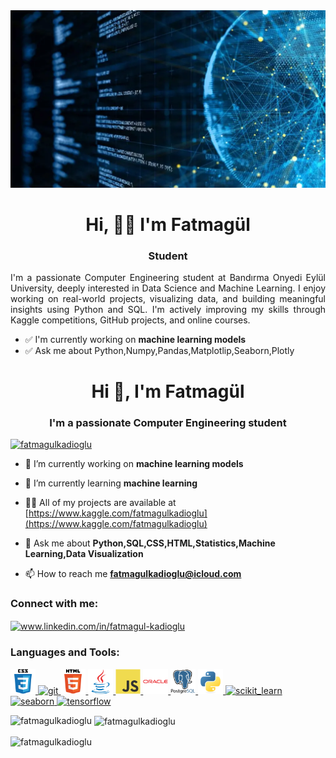 <img src="https://github.com/FatmagulKadioglu/FatmagulKadioglu/blob/main/data%20science.png?raw=true">

<h1 align = "center">Hi, 👋🏻 I'm Fatmagül</h1>

<h3 align = "center">Student</h3>

<p align="justify">
I'm a passionate Computer Engineering student at Bandırma Onyedi Eylül University, deeply interested in Data Science and Machine Learning. I enjoy working on real-world projects, visualizing data, and building meaningful insights using Python and SQL. I'm actively improving my skills through Kaggle competitions, GitHub projects, and online courses. 
</p>

<ul>
  <li>✅ I'm currently working on <b>machine learning models</b></li>
  <li>✅ Ask me about Python,Numpy,Pandas,Matplotlip,Seaborn,Plotly</li>
</ul>



<h1 align="center">Hi 👋, I'm Fatmagül</h1>
<h3 align="center">I'm a passionate Computer Engineering student</h3>

<p align="left"> <a href="https://github.com/ryo-ma/github-profile-trophy"><img src="https://github-profile-trophy.vercel.app/?username=fatmagulkadioglu" alt="fatmagulkadioglu" /></a> </p>

- 🔭 I’m currently working on **machine learning models**

- 🌱 I’m currently learning **machine learning**

- 👨‍💻 All of my projects are available at [https://www.kaggle.com/fatmagulkadioglu](https://www.kaggle.com/fatmagulkadioglu)

- 💬 Ask me about **Python,SQL,CSS,HTML,Statistics,Machine Learning,Data Visualization**

- 📫 How to reach me **fatmagulkadioglu@icloud.com**

<h3 align="left">Connect with me:</h3>
<p align="left">
<a href="https://linkedin.com/in/https://www.linkedin.com/in/fatmagul-kadioglu" target="blank"><img align="center" src="https://raw.githubusercontent.com/rahuldkjain/github-profile-readme-generator/master/src/images/icons/Social/linked-in-alt.svg" alt="www.linkedin.com/in/fatmagul-kadioglu" height="30" width="40" /></a>
</p>

<h3 align="left">Languages and Tools:</h3>
<p align="left"> <a href="https://www.w3schools.com/css/" target="_blank" rel="noreferrer"> <img src="https://raw.githubusercontent.com/devicons/devicon/master/icons/css3/css3-original-wordmark.svg" alt="css3" width="40" height="40"/> </a> <a href="https://git-scm.com/" target="_blank" rel="noreferrer"> <img src="https://www.vectorlogo.zone/logos/git-scm/git-scm-icon.svg" alt="git" width="40" height="40"/> </a> <a href="https://www.w3.org/html/" target="_blank" rel="noreferrer"> <img src="https://raw.githubusercontent.com/devicons/devicon/master/icons/html5/html5-original-wordmark.svg" alt="html5" width="40" height="40"/> </a> <a href="https://www.java.com" target="_blank" rel="noreferrer"> <img src="https://raw.githubusercontent.com/devicons/devicon/master/icons/java/java-original.svg" alt="java" width="40" height="40"/> </a> <a href="https://developer.mozilla.org/en-US/docs/Web/JavaScript" target="_blank" rel="noreferrer"> <img src="https://raw.githubusercontent.com/devicons/devicon/master/icons/javascript/javascript-original.svg" alt="javascript" width="40" height="40"/> </a> <a href="https://www.oracle.com/" target="_blank" rel="noreferrer"> <img src="https://raw.githubusercontent.com/devicons/devicon/master/icons/oracle/oracle-original.svg" alt="oracle" width="40" height="40"/> </a> <a href="https://www.postgresql.org" target="_blank" rel="noreferrer"> <img src="https://raw.githubusercontent.com/devicons/devicon/master/icons/postgresql/postgresql-original-wordmark.svg" alt="postgresql" width="40" height="40"/> </a> <a href="https://www.python.org" target="_blank" rel="noreferrer"> <img src="https://raw.githubusercontent.com/devicons/devicon/master/icons/python/python-original.svg" alt="python" width="40" height="40"/> </a> <a href="https://scikit-learn.org/" target="_blank" rel="noreferrer"> <img src="https://upload.wikimedia.org/wikipedia/commons/0/05/Scikit_learn_logo_small.svg" alt="scikit_learn" width="40" height="40"/> </a> <a href="https://seaborn.pydata.org/" target="_blank" rel="noreferrer"> <img src="https://seaborn.pydata.org/_images/logo-mark-lightbg.svg" alt="seaborn" width="40" height="40"/> </a> <a href="https://www.tensorflow.org" target="_blank" rel="noreferrer"> <img src="https://www.vectorlogo.zone/logos/tensorflow/tensorflow-icon.svg" alt="tensorflow" width="40" height="40"/> </a> </p>

<p><img align="left" src="https://github-readme-stats.vercel.app/api/top-langs?username=fatmagulkadioglu&show_icons=true&locale=en&layout=compact" alt="fatmagulkadioglu" /></p>

<p>&nbsp;<img align="center" src="https://github-readme-stats.vercel.app/api?username=fatmagulkadioglu&show_icons=true&locale=en" alt="fatmagulkadioglu" /></p>

<p><img align="center" src="https://github-readme-streak-stats.herokuapp.com/?user=fatmagulkadioglu&" alt="fatmagulkadioglu" /></p>

